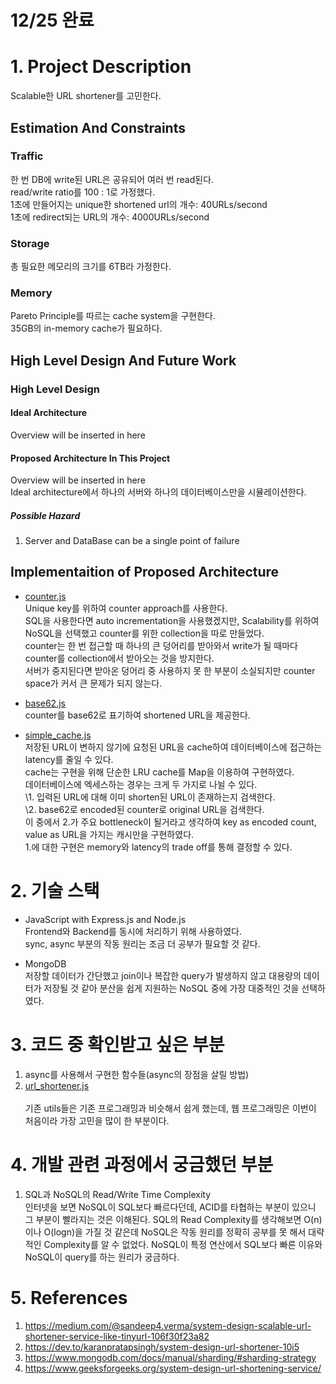 # 12/25 완료

# 1. Project Description
Scalable한 URL shortener를 고민한다.<br>

## Estimation And Constraints
### Traffic
한 번 DB에 write된 URL은 공유되어 여러 번 read된다.<br>
read/write ratio를 100 : 1로 가정했다.<br>
1초에 만들어지는 unique한 shortened url의 개수: 40URLs/second<br>
1초에 redirect되는 URL의 개수: 4000URLs/second<br>

### Storage
총 필요한 메모리의 크기를 6TB라 가정한다.<br>

### Memory
Pareto Principle를 따르는 cache system을 구현한다.<br>
35GB의 in-memory cache가 필요하다.

## High Level Design And Future Work
### High Level Design
#### Ideal Architecture
Overview will be inserted in here<br>

#### Proposed Architecture In This Project
Overview will be inserted in here<br>
Ideal architecture에서 하나의 서버와 하나의 데이터베이스만을 시뮬레이션한다.<br>

##### Possible Hazard<br>
1. Server and DataBase can be a single point of failure

## Implementaition of Proposed Architecture
- [counter.js](./src/utils/counter.js)<br>
Unique key를 위하여 counter approach를 사용한다.<br>
SQL을 사용한다면 auto incrementation을 사용했겠지만, Scalability를 위하여 NoSQL을 선택했고 counter를 위한 collection을 따로 만들었다.<br>
counter는 한 번 접근할 때 하나의 큰 덩어리를 받아와서 write가 될 때마다 counter를 collection에서 받아오는 것을 방지한다.<br>
서버가 중지된다면 받아온 덩어리 중 사용하지 못 한 부분이 소실되지만 counter space가 커서 큰 문제가 되지 않는다.<br>

- [base62.js](./src/utils/base62.js)<br>
counter를 base62로 표기하여 shortened URL을 제공한다.<br>

- [simple_cache.js](./src/utils/simple_cache.js)<br>
저장된 URL이 변하지 않기에 요청된 URL을 cache하여 데이터베이스에 접근하는 latency를 줄일 수 있다.<br>
cache는 구현을 위해 단순한 LRU cache를 Map을 이용하여 구현하였다.<br>
데이터베이스에 엑세스하는 경우는 크게 두 가지로 나뉠 수 있다.<br>
\1. 입력된 URL에 대해 이미 shorten된 URL이 존재하는지 검색한다.<br>
\2. base62로 encoded된 counter로 original URL을 검색한다.<br>
이 중에서 2.가 주요 bottleneck이 될거라고 생각하여 key as encoded count, value as URL을 가지는 캐시만을 구현하였다.<br>
1.에 대한 구현은 memory와 latency의 trade off를 통해 결정할 수 있다.<br>

# 2. 기술 스택
- JavaScript with Express.js and Node.js<br>
Frontend와 Backend를 동시에 처리하기 위해 사용하였다.<br>
sync, async 부분의 작동 원리는 조금 더 공부가 필요할 것 같다.<br>

- MongoDB<br>
저장할 데이터가 간단했고 join이나 복잡한 query가 발생하지 않고 대용량의 데이터가 저장될 것 같아 분산을 쉽게 지원하는 NoSQL 중에 가장 대중적인 것을 선택하였다.<br>


# 3. 코드 중 확인받고 싶은 부분
1. async를 사용해서 구현한 함수들(async의 장점을 살릴 방법)<br>
2. [url_shortener.js](./src/routes/url_shortener.js)<br><br>
    기존 utils들은 기존 프로그래밍과 비슷해서 쉽게 했는데, 웹 프로그래밍은 이번이 처음이라 가장 고민을 많이 한 부분이다.<br>

# 4. 개발 관련 과정에서 궁금했던 부분
1. SQL과 NoSQL의 Read/Write Time Complexity<br>
인터넷을 보면 NoSQL이 SQL보다 빠르다던데, ACID를 타협하는 부분이 있으니 그 부분이 빨라지는 것은 이해된다.
SQL의 Read Complexity를 생각해보면 O(n)이나 O(logn)을 가질 것 같은데 NoSQL은 작동 원리를 정확히 공부를 못 해서 대략적인 Complexity를 알 수 없었다.
NoSQL이 특정 연산에서 SQL보다 빠른 이유와 NoSQL이 query를 하는 원리가 궁금하다.

# 5. References
1. https://medium.com/@sandeep4.verma/system-design-scalable-url-shortener-service-like-tinyurl-106f30f23a82
2. https://dev.to/karanpratapsingh/system-design-url-shortener-10i5
3. https://www.mongodb.com/docs/manual/sharding/#sharding-strategy
4. https://www.geeksforgeeks.org/system-design-url-shortening-service/